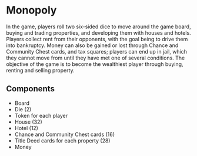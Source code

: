 # Monopoly

In the game, players roll two six-sided dice to move around the game board, buying and trading properties, and developing them with houses and hotels. Players collect rent from their opponents, with the goal being to drive them into bankruptcy. Money can also be gained or lost through Chance and Community Chest cards, and tax squares; players can end up in jail, which they cannot move from until they have met one of several conditions.
The objective of the game is to become the wealthiest player through buying, renting and selling property.

## Components

-   Board
-   Die (2)
-   Token for each player
-   House (32)
-   Hotel (12)
-   Chance and Community Chest cards (16)
-   Title Deed cards for each property (28)
-   Money
